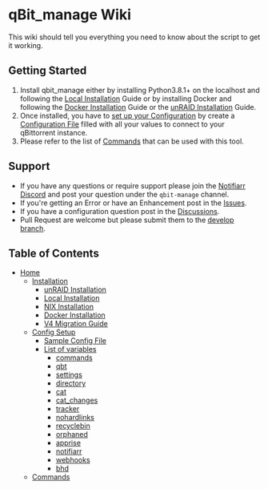 # qBit_manage Wiki

This wiki should tell you everything you need to know about the script to get it working.

## Getting Started

1. Install qbit_manage either by installing Python3.8.1+ on the localhost and following the [Local Installation](https://github.com/StuffAnThings/qbit_manage/wiki/Local-Installations) Guide or by installing Docker and following the [Docker Installation](https://github.com/StuffAnThings/qbit_manage/wiki/Docker-Installation) Guide or the [unRAID Installation](https://github.com/StuffAnThings/qbit_manage/wiki/Unraid-Installation) Guide.<br>
2. Once installed, you have to [set up your Configuration](https://github.com/StuffAnThings/qbit_manage/wiki/Config-Setup) by create a [Configuration File](https://github.com/StuffAnThings/qbit_manage/blob/master/config/config.yml.sample) filled with all your values to connect to your qBittorrent instance.
3. Please refer to the list of [Commands](https://github.com/StuffAnThings/qbit_manage/wiki/Commands) that can be used with this tool.

## Support

* If you have any questions or require support please join the [Notifiarr Discord](https://discord.com/invite/AURf8Yz) and post your question under the `qbit-manage` channel.
* If you're getting an Error or have an Enhancement post in the [Issues](https://github.com/StuffAnThings/qbit_manage/issues/new).
* If you have a configuration question post in the [Discussions](https://github.com/StuffAnThings/qbit_manage/discussions/new).
* Pull Request are welcome but please submit them to the [develop branch](https://github.com/StuffAnThings/qbit_manage/tree/develop).

## Table of Contents

* [Home](Home)
  * [Installation](Installation)
    * [unRAID Installation](Unraid-Installation)
    * [Local Installation](Local-Installations)
    * [NIX Installation](Nix-Installation)
    * [Docker Installation](Docker-Installation)
    * [V4 Migration Guide](v4-Migration-Guide)
  * [Config Setup](Config-Setup)
    * [Sample Config File](Config-Setup#config-file)
    * [List of variables](Config-Setup#list-of-variables)
      * [commands](Config-Setup#commands)
      * [qbt](Config-Setup#qbt)
      * [settings](Config-Setup#settings)
      * [directory](Config-Setup#directory)
      * [cat](Config-Setup#cat)
      * [cat_changes](Config-Setup#cat_changes)
      * [tracker](Config-Setup#tracker)
      * [nohardlinks](Config-Setup#nohardlinks)
      * [recyclebin](Config-Setup#recyclebin)
      * [orphaned](Config-Setup#orphaned)
      * [apprise](Config-Setup#apprise)
      * [notifiarr](Config-Setup#notifiarr)
      * [webhooks](Config-Setup#webhooks)
      * [bhd](Config-Setup#bhd)
  * [Commands](Commands)
